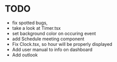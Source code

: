 # TODO 

- fix spotted bugs, 
- take a look at Timer.tsx 
- set background color on occuring event
- add Schedule meeting component
- Fix Clock.tsx, so hour will be properly displayed
- Add user manual to info on dashboard
- Add outlook